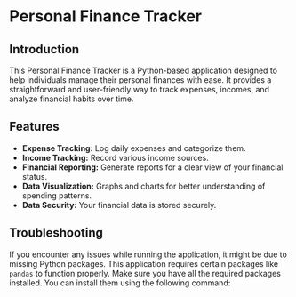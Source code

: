 # Personal Finance Tracker

## Introduction
This Personal Finance Tracker is a Python-based application designed to help individuals 
manage their personal finances with ease. It provides a straightforward and user-friendly 
way to track expenses, incomes, and analyze financial habits over time.

## Features
- **Expense Tracking:** Log daily expenses and categorize them.
- **Income Tracking:** Record various income sources.
- **Financial Reporting:** Generate reports for a clear view of your financial status.
- **Data Visualization:** Graphs and charts for better understanding of spending patterns.
- **Data Security:** Your financial data is stored securely.

## Troubleshooting
If you encounter any issues while running the application, it might be due to missing Python packages. 
This application requires certain packages like `pandas` to function properly. Make sure you have all 
the required packages installed. You can install them using the following command:
